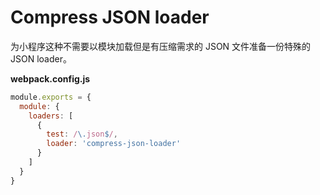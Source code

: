 
# Compress JSON loader

为小程序这种不需要以模块加载但是有压缩需求的 JSON 文件准备一份特殊的 JSON loader。

**webpack.config.js**
```js
module.exports = {
  module: {
    loaders: [
      {
        test: /\.json$/,
        loader: 'compress-json-loader'
      }
    ]
  }
}
```
